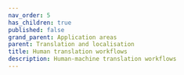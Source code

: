 ```yaml
---
nav_order: 5
has_children: true
published: false
grand_parent: Application areas
parent: Translation and localisation
title: Human translation workflows
description: Human-machine translation workflows
---
```

